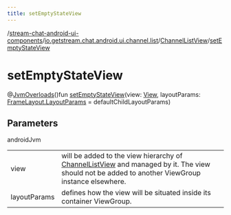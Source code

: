 ```yaml
---
title: setEmptyStateView
---
```

/[stream-chat-android-ui-components](../../index.md)/[io.getstream.chat.android.ui.channel.list](../index.md)/[ChannelListView](index.md)/[setEmptyStateView](setEmptyStateView.md)  
  
  
  
# setEmptyStateView  
@[JvmOverloads](https://kotlinlang.org/api/latest/jvm/stdlib/kotlin.jvm/-jvm-overloads/index.html)()fun [setEmptyStateView](setEmptyStateView.md)(view: [View](https://developer.android.com/reference/kotlin/android/view/View.html), layoutParams: [FrameLayout.LayoutParams](https://developer.android.com/reference/kotlin/android/widget/FrameLayout.LayoutParams.html) = defaultChildLayoutParams)  
  
## Parameters  
  
androidJvm  
  
| | |
|---|---|
| <a name="io.getstream.chat.android.ui.channel.list/ChannelListView/setEmptyStateView/#android.view.View#android.widget.FrameLayout.LayoutParams/PointingToDeclaration/"></a>view| <a name="io.getstream.chat.android.ui.channel.list/ChannelListView/setEmptyStateView/#android.view.View#android.widget.FrameLayout.LayoutParams/PointingToDeclaration/"></a>will be added to the view hierarchy of [ChannelListView](index.md) and managed by it. The view should not be added to another ViewGroup instance elsewhere.|
| <a name="io.getstream.chat.android.ui.channel.list/ChannelListView/setEmptyStateView/#android.view.View#android.widget.FrameLayout.LayoutParams/PointingToDeclaration/"></a>layoutParams| <a name="io.getstream.chat.android.ui.channel.list/ChannelListView/setEmptyStateView/#android.view.View#android.widget.FrameLayout.LayoutParams/PointingToDeclaration/"></a>defines how the view will be situated inside its container ViewGroup.|
  

